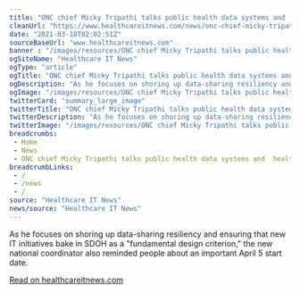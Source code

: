 ```yaml
--- 
title: "ONC chief Micky Tripathi talks public health data systems and 'health equity by design'"
cleanUrl: "https://www.healthcareitnews.com/news/onc-chief-micky-tripathi-talks-public-health-data-systems-and-health-equity-design"
date: "2021-03-18T02:02:51Z"
sourceBaseUrl: "www.healthcareitnews.com"
banner : "/images/resources/ONC chief Micky Tripathi talks public health data systems and health equity by design.jpg"
ogSiteName: "Healthcare IT News"
ogType: "article"
ogTitle: "ONC chief Micky Tripathi talks public health data systems and 'health equity by design'"
ogDescription: "As he focuses on shoring up data-sharing resiliency and ensuring that new IT initiatives bake in SDOH as a \"fundamental design criterion,\" the new national coordinator also reminded people about an important April 5 start date."
ogImage: "/images/resources/ONC chief Micky Tripathi talks public health data systems and health equity by design.jpg"
twitterCard: "summary_large_image"
twitterTitle: "ONC chief Micky Tripathi talks public health data systems and 'health"
twitterDescription: "As he focuses on shoring up data-sharing resiliency and ensuring that new IT initiatives bake in SDOH as a \"fundamental design criterion,\" the new national coordinator also reminded people about an"
twitterImage: "/images/resources/ONC chief Micky Tripathi talks public health data systems and health equity by design.jpg"
breadcrumbs:
 - Home
 - News
 - ONC chief Micky Tripathi talks public health data systems and  health equity by design
breadcrumbLinks:
 - / 
 - /news
 - / 
source: "Healthcare IT News"
news/source: "Healthcare IT News"
---
```

As he focuses on shoring up data-sharing resiliency and ensuring that new IT initiatives bake in SDOH as a "fundamental design criterion," the new national coordinator also reminded people about an important April 5 start date.  
  
[Read on healthcareitnews.com](https://www.healthcareitnews.com/news/onc-chief-micky-tripathi-talks-public-health-data-systems-and-health-equity-design)
